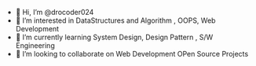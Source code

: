 - 👋 Hi, I’m @drocoder024
- 👀 I’m interested in DataStructures and Algorithm , OOPS, Web Development 
- 🌱 I’m currently learning System Design, Design Pattern , S/W Engineering
- 💞️ I’m looking to collaborate on Web Development OPen Source Projects 


<!---
drocoder024/drocoder024 is a ✨ special ✨ repository because its `README.md` (this file) appears on your GitHub profile.
You can click the Preview link to take a look at your changes.
--->
